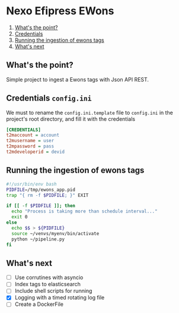 # Nexo Efipress EWons

1. [What's the point?](#whats-the-point)
2. [Credentials](#credentials-configini)
3. [Running the ingestion of ewons tags](#running-the-ingestion-of-ewons-tags)
4. [What's next](#whats-next)


## What's the point?

Simple project to ingest a Ewons tags with Json API REST.


## Credentials `config.ini`

We must to rename the `config.ini.template` file to `config.ini` 
in the project's root directory, and fill it with the credentials

```ini
[CREDENTIALS]
t2maccount = account
t2musername = user
t2mpassword = pass
t2mdeveloperid = devid
```

## Running the ingestion of ewons tags

```bash
#!/usr/bin/env bash
PIDFILE=/tmp/ewons_app.pid
trap "{ rm -f $PIDFILE; }" EXIT

if [[ -f $PIDFILE ]]; then
  echo "Process is taking more than schedule interval..."
  exit 0
else
  echo $$ > ${PIDFILE}
  source ~/venvs/myenv/bin/activate
  python ~/pipeline.py
fi
```

## What's next

- [ ] Use corrutines with asyncio
- [ ] Index tags to elasticsearch
- [ ] Include shell scripts for running
- [x] Logging with a timed rotating log file
- [ ] Create a DockerFile
